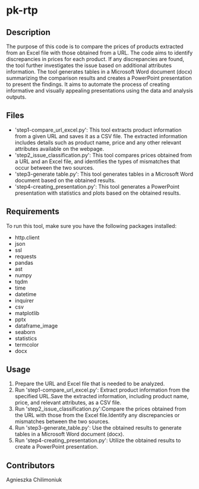 # pk-rtp

## Description
The purpose of this code is to compare the prices of products extracted from an Excel file with those obtained from a URL. The code aims to identify discrepancies in prices for each product. If any discrepancies are found, the tool further investigates the issue based on additional attributes information.
The tool generates tables in a Microsoft Word document (docx) summarizing the comparison results and creates a PowerPoint presentation to present the findings. It aims to automate the process of creating informative and visually appealing presentations using the data and analysis outputs.


## Files
- 'step1-compare_url_excel.py': This tool extracts product information from a given URL and saves it as a CSV file. The extracted information includes details such as product name, price and any other relevant attributes available on the webpage.
- 'step2_issue_classification.py': This tool compares prices obtained from a URL and an Excel file, and identifies the types of mismatches that occur between the two sources. 
- 'step3-generate table.py': This tool generates tables in a Microsoft Word document based on the obtained results.
- 'step4-creating_presentation.py': This tool generates a PowerPoint presentation with statistics and plots based on the obtained results. 

## Requirements
To run this tool, make sure you have the following packages installed:
- http.client
- json
- ssl
- requests
- pandas
- ast
- numpy
- tqdm 
- time 
- datetime
- inquirer
- csv 
- matplotlib
- pptx 
- dataframe_image 
- seaborn 
- statistics
- termcolor 
- docx

## Usage
1. Prepare the URL and Excel file that is needed to be analyzed.
2. Run 'step1-compare_url_excel.py': Extract product information from the specified URL.Save the extracted information, including product name, price, and relevant attributes, as a CSV file.
3. Run 'step2_issue_classification.py':Compare the prices obtained from the URL with those from the Excel file.Identify any discrepancies or mismatches between the two sources.
4. Run 'step3-generate_table.py': Use the obtained results to generate tables in a Microsoft Word document (docx).
5. Run 'step4-creating_presentation.py': Utilize the obtained results to create a PowerPoint presentation.

## Contributors
Agnieszka Chilimoniuk
